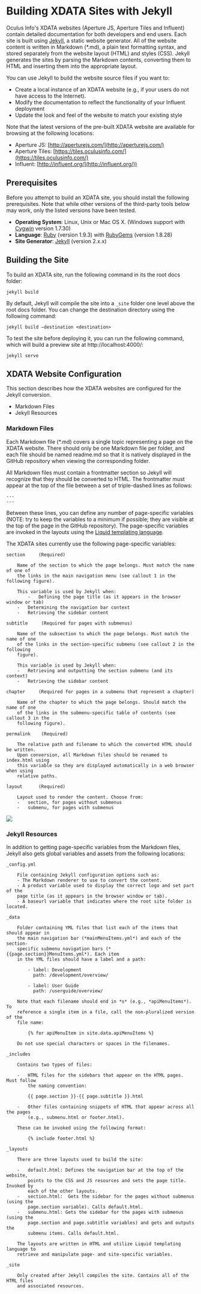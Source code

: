 # Building XDATA Sites with Jekyll

Oculus Info's XDATA websites (Aperture JS, Aperture Tiles and Influent) contain detailed documentation for both developers and end users. Each site is built using [Jekyll](http://jekyllrb.com/), a static website generator. All of the website content is written in Markdown (*.md), a plain text formatting syntax, and stored separately from the website layout (HTML) and styles (CSS). Jekyll generates the sites by parsing the Markdown contents, converting them to HTML and inserting them into the appropriate layout.

You can use Jekyll to build the website source files if you want to:

- Create a local instance of an XDATA website (e.g., if your users do not have access to the Internet).
- Modify the documentation to reflect the functionality of your Influent deployment
- Update the look and feel of the website to match your existing style

Note that the latest versions of the pre-built XDATA website are available for browsing at the following locations:

- Aperture JS: [http://aperturejs.com/](http://aperturejs.com/)
- Aperture Tiles: [https://tiles.oculusinfo.com/](https://tiles.oculusinfo.com/)
- Influent: [http://influent.org/](http://influent.org/))

## Prerequisites

Before you attempt to build an XDATA site, you should install the following prerequisites. Note that while other versions of the third-party tools below may work, only the listed versions have been tested.

- **Operating System**: Linux, Unix or Mac OS X. (Windows support with [Cygwin](https://www.cygwin.com/) version 1.7.30)
- **Language**:	[Ruby](https://www.ruby-lang.org/) (version 1.9.3) with [RubyGems](https://rubygems.org/) (version 1.8.28)
- **Site Generator**: [Jekyll](http://jekyllrb.com/) (version 2.x.x)

## Building the Site

To build an XDATA site, run the following command in its the root docs folder:

    jekyll build

By default, Jekyll will compile the site into a `_site` folder one level above the root docs folder. You can change the destination directory using the following command:

    jekyll build –destination <destination>

To test the site before deploying it, you can run the following command, which will build a preview site at http://localhost:4000/:

    jekyll serve

## XDATA Website Configuration

This section describes how the XDATA websites are configured for the Jekyll conversion.

- Markdown Files
- Jekyll Resources

### Markdown Files

Each Markdown file (*.md) covers a single topic representing a page on the XDATA website. There should only be one Markdown file per folder, and each file should be named readme.md so that it is natively displayed in the GitHub repository when viewing the corresponding folder.

All Markdown files must contain a frontmatter section so Jekyll will recognize that they should be converted to HTML. The frontmatter must appear at the top of the file between a set of triple-dashed lines as follows:

    ---
    ---

Between these lines, you can define any number of page-specific variables (NOTE: try to keep the variables to a minimum if possible; they are visible at the top of the page in the GitHub repository). The page-specific variables are invoked in the layouts using the [Liquid templating language](http://docs.shopify.com/themes/liquid-basics). 

The XDATA sites currently use the following page-specific variables:

```
section		(Required)

	Name of the section to which the page belongs. Must match the name of one of
	the links in the main navigation menu (see callout 1 in the following figure).

	This variable is used by Jekyll when:
		-	Defining the page title (as it appears in the browser window or tab)
	-	Determining the navigation bar context
	-	Retrieving the sidebar content

subtitle	 (Required for pages with submenus)

	Name of the subsection to which the page belongs. Must match the name of one
	of the links in the section-specific submenu (see callout 2 in the following
	figure).

	This variable is used by Jekyll when:
	-	Retrieving and outputting the section submenu (and its context)
	-	Retrieving the sidebar content

chapter		(Required for pages in a submenu that represent a chapter)

	Name of the chapter to which the page belongs. Should match the name of one
	of the links in the submenu-specific table of contents (see callout 3 in the
	following figure).

permalink	 (Required)

	The relative path and filename to which the converted HTML should be written.
	Upon conversion, all Markdown files should be renamed to index.html using
	this variable so they are displayed automatically in a web browser when using
	relative paths.
	
layout		(Required)

	Layout used to render the content. Choose from:
	-	section, for pages without submenus
	-	submenu, for pages with submenus
```

![](src/img/resources/SiteComponents.png)

### Jekyll Resources

In addition to getting page-specific variables from the Markdown files, Jekyll also gets global variables and assets from the following locations:

```
_config.yml

	File containing Jekyll configuration options such as: 
	- The Markdown renderer to use to convert the content.
	- A product	variable used to display the correct logo and set part of the
	page title (as it appears in the browser window or tab).
	- A baseurl variable that indicates where the root site folder is located.

_data

	Folder containing YML files that list each of the items that should appear in
	the main navigation bar (*mainMenuItems.yml*) and each of the section-
	specific submenu navigation bars (*{{page.section}}MenuItems.yml*). Each item
	in the YML files should have a label and a path:

		- label: Development
  		  path: /development/overview/

		- label: User Guide
  		  path: /userguide/overview/

	Note that each filename should end in *s* (e.g., *apiMenuItems*). To
	reference a single item in a file, call the non-pluralized version of the
	file name: 
	
		{% for apiMenuItem in site.data.apiMenuItems %}

	Do not use special characters or spaces in the filenames. 

_includes

	Contains two types of files:

	-	HTML files for the sidebars that appear on the HTML pages. Must follow
		the naming convention:
	
		{{ page.section }}-{{ page.subtitle }}.html

	-	Other files containing snippets of HTML that appear across all the pages
		(e.g., submenu.html or footer.html).

	These can be invoked using the following format:

		{% include footer.html %}

_layouts

	There are three layouts used to build the site:

	-	default.html: Defines the navigation bar at the top of the website,
		points to the CSS and JS resources and sets the page title. Invoked by
		each of the other layouts.
	-	section.html:  Gets the sidebar for the pages without submenus (using the
		page.section variable). Calls default.html.
	-	submenu.html: Gets the sidebar for the pages with submenus (using the
		page.section and page.subtitle variables) and gets and outputs the
		submenu items. Calls default.html.

	The layouts are written in HTML and utilize Liquid templating language to
	retrieve and manipulate page- and site-specific variables.

_site

	Only created after Jekyll compiles the site. Contains all of the HTML files
	and associated resources.
```